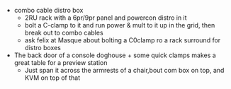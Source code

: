 * combo cable distro box
    * 2RU rack with a 6pr/9pr panel and powercon distro in it
    * bolt a C-clamp to it and run power & mult to it up in the grid, then break out to combo cables
    * ask felix at Masque about bolting a C0clamp ro a rack surround for distro boxes
* The back door of a console doghouse + some quick clamps makes a great table for a preview station
    * Just span it across the armrests of a chair,bout com box on top, and KVM on top of that
